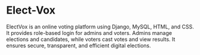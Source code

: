 # Elect-Vox
ElectVox is an online voting platform using Django, MySQL, HTML, and CSS. It provides role-based login for admins and voters. Admins manage elections and candidates, while voters cast votes and view results. It ensures secure, transparent, and efficient digital elections.
